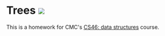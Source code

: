# Trees ![](https://api.travis-ci.com/shashankvineet/trees.svg?branch=master)

This is a homework for CMC's [CS46: data structures](https://github.com/mikeizbicki/cmc-csci046) course.
